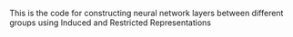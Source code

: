 This is the code for constructing neural network layers between different groups using Induced and Restricted Representations

